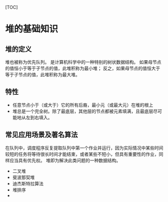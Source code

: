 [TOC]
# 堆的基础知识
## 堆的定义
堆也被称为优先队列。
是计算机科学中的一种特别的树状数据结构。
如果母节点的值恒小于等于子节点的值，此堆积称为最小堆；
反之，如果母节点的值恒大于等于子节点的值，此堆积称为最大堆。
## 特性
- 任意节点小于（或大于）它的所有后裔，最小元（或最大元）在堆的根上
- 堆总是一个完全树。除了最底层，其他层的节点都被元素填满，且最底层尽可能地从左到右填入。
## 常见应用场景及著名算法
在队列中，调度程序反复提取队列中第一个作业并运行，因为实际情况中某些时间较短的任务将等待很长时间才能结束，或者某些不短小，但具有重要性的作业，同样应当具有优先权。
堆即为解决此类问题的一种数据结构。

- 二叉堆
- 斐波那契堆
- 迪杰斯特拉算法
- 堆排序
-